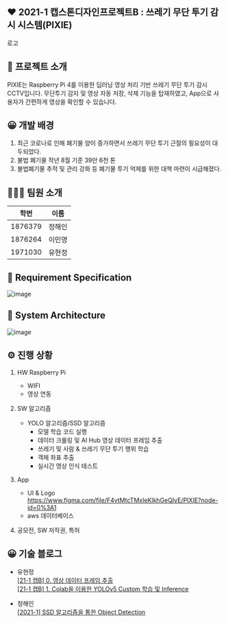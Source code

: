 ## ❤️ 2021-1 캡스톤디자인프로젝트B : 쓰레기 무단 투기 감시 시스템(PIXIE)

로고


## 📖 프로젝트 소개
PIXIE는 Raspberry Pi 4를 이용한 딥러닝 영상 처리 기반 쓰레기 무단 투기 감시 CCTV입니다.
무단투기 감지 및 영상 자동 저장, 삭제 기능을 탑재하였고, App으로 사용자가 간편하게 영상을 확인할 수 있습니다.

## 😀 개발 배경
 1. 최근 코로나로 인해 폐기물 양이 증가하면서 쓰레기 무단 투기 근절의 필요성이 대두되었다.
 2. 불법 폐기물 작년 8월 기준 39만 6천 톤
 3. 불법폐기물 추적 및 관리 강화 등 폐기물 투기 억제를 위한 대책 마련이 시급해졌다.

## 👨‍👩‍👦 팀원 소개
|학번|이름|
|------|---|
|1876379|정해인|
|1876264|이민영|
|1971030|유현정|

## 📁 Requirement Specification
![image](https://user-images.githubusercontent.com/67186222/119847320-d90ba600-bf45-11eb-84c9-e648fb23d688.png)

## 📲 System Architecture
![image](https://user-images.githubusercontent.com/67186222/117320715-759ed300-aec7-11eb-8abe-a3721b39b437.png)

## ⚙️ 진행 상황
  1. HW Raspberry Pi
      - WIFI
      - 영상 연동

  2. SW 알고리즘
      * YOLO 알고리즘/SSD 알고리즘
        - 모델 학습 코드 실행
        - 데이터 크롤링 및 AI Hub 영상 데이터 프레임 추출
        - 쓰레기 및 사람 & 쓰레기 무단 투기 행위 학습
        - 객체 좌표 추출
        - 실시간 영상 인식 테스트

  3. App
      - UI & Logo https://www.figma.com/file/F4vtMtcTMxIeKlkhGeQIvE/PIXIE?node-id=0%3A1
      - aws 데이터베이스

  4. 공모전, SW 저작권, 특허

## 😀 기술 블로그
- 유현정</br>
[[21-1 캡B] 0. 영상 데이터 프레임 추출](https://whyou-story.tistory.com/34)</br>
[[21-1 캡B] 1. Colab을 이용한 YOLOv5 Custom 학습 및 Inference](https://whyou-story.tistory.com/35)</br>

- 정해인</br>
[[2021-1] SSD 알고리즘을 통한 Object Detection](https://study-ai-eun.tistory.com/1)
